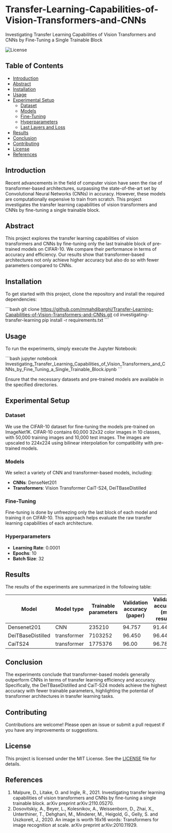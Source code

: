 # Transfer-Learning-Capabilities-of-Vision-Transformers-and-CNNs
Investigating Transfer Learning Capabilities of Vision Transformers and CNNs by Fine-Tuning a Single Trainable Block

![License](https://img.shields.io/github/license/mmahdibarghi/Transfer-Learning-Capabilities-of-Vision-Transformers-and-CNNs)

## Table of Contents

- [Introduction](#introduction)
- [Abstract](#abstract)
- [Installation](#installation)
- [Usage](#usage)
- [Experimental Setup](#experimental-setup)
  - [Dataset](#dataset)
  - [Models](#models)
  - [Fine-Tuning](#fine-tuning)
  - [Hyperparameters](#hyperparameters)
  - [Last Layers and Loss](#last-layers-and-loss)
- [Results](#results)
- [Conclusion](#conclusion)
- [Contributing](#contributing)
- [License](#license)
- [References](#references)

## Introduction

Recent advancements in the field of computer vision have seen the rise of transformer-based architectures, surpassing the state-of-the-art set by Convolutional Neural Networks (CNNs) in accuracy. However, these models are computationally expensive to train from scratch. This project investigates the transfer learning capabilities of vision transformers and CNNs by fine-tuning a single trainable block.

## Abstract

This project explores the transfer learning capabilities of vision transformers and CNNs by fine-tuning only the last trainable block of pre-trained models on CIFAR-10. We compare their performance in terms of accuracy and efficiency. Our results show that transformer-based architectures not only achieve higher accuracy but also do so with fewer parameters compared to CNNs.

## Installation

To get started with this project, clone the repository and install the required dependencies:

\`\`\`bash
git clone https://github.com/mmahdibarghi/Transfer-Learning-Capabilities-of-Vision-Transformers-and-CNNs.git
cd investigating-transfer-learning
pip install -r requirements.txt
\`\`\`

## Usage

To run the experiments, simply execute the Jupyter Notebook:

\`\`\`bash
jupyter notebook Investigating_Transfer_Learning_Capabilities_of_Vision_Transformers_and_CNNs_by_Fine_Tuning_a_Single_Trainable_Block.ipynb
\`\`\`

Ensure that the necessary datasets and pre-trained models are available in the specified directories.

## Experimental Setup

### Dataset

We use the CIFAR-10 dataset for fine-tuning the models pre-trained on ImageNet1K. CIFAR-10 contains 60,000 32x32 color images in 10 classes, with 50,000 training images and 10,000 test images. The images are upscaled to 224x224 using bilinear interpolation for compatibility with pre-trained models.

### Models

We select a variety of CNN and transformer-based models, including:

- **CNNs**: DenseNet201
- **Transformers**: Vision Transformer  CaiT-S24, DeiTBaseDistilled

### Fine-Tuning

Fine-tuning is done by unfreezing only the last block of each model and training it on CIFAR-10. This approach helps evaluate the raw transfer learning capabilities of each architecture.

### Hyperparameters

- **Learning Rate**: 0.0001
- **Epochs**: 10
- **Batch Size**: 32 



## Results

The results of the experiments are summarized in the following table:

| Model             | Model type  | Trainable parameters | Validation accuracy (paper) | Validation accuracy (my results) | Train accuracy | Training time per epoch | Validation time per epoch |
|-------------------|-------------|----------------------|-----------------------------|---------------------------------|----------------|-------------------------|---------------------------|
| Densenet201       | CNN         | 235210               | 94.757                      | 91.44                          | 97.72          | 299.59s                 | 53.12s                    |
| DeiTBaseDistilled | transformer | 7103252              | 96.450                      | 96.44                          | 99.87          | 626.44s                 | 108.66s                   |
| CaiTS24           | transformer | 1775376              | 96.00                       | 96.78                          | 99.89          | 590.62s                 | 109.12s                   |


## Conclusion

The experiments conclude that transformer-based models generally outperform CNNs in terms of transfer learning efficiency and accuracy. Specifically, the DeiTBaseDistilled and CaiT-S24 models achieve the highest accuracy with fewer trainable parameters, highlighting the potential of transformer architectures in transfer learning tasks.

## Contributing

Contributions are welcome! Please open an issue or submit a pull request if you have any improvements or suggestions.

## License

This project is licensed under the MIT License. See the [LICENSE](LICENSE) file for details.

## References

1. Malpure, D., Litake, O. and Ingle, R., 2021. Investigating transfer learning capabilities of vision transformers and CNNs by fine-tuning a single trainable block. arXiv preprint arXiv:2110.05270.
2. Dosovitskiy, A., Beyer, L., Kolesnikov, A., Weissenborn, D., Zhai, X., Unterthiner, T., Dehghani, M., Minderer, M., Heigold, G., Gelly, S. and Uszkoreit, J., 2020. An image is worth 16x16 words: Transformers for image recognition at scale. arXiv preprint arXiv:2010.11929.
